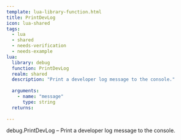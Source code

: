 ```yaml
---
template: lua-library-function.html
title: PrintDevLog
icon: lua-shared
tags:
  - lua
  - shared
  - needs-verification
  - needs-example
lua:
  library: debug
  function: PrintDevLog
  realm: shared
  description: "Print a developer log message to the console."
  
  arguments:
    - name: "message"
      type: string
  returns:
    
---
```


<div class="lua__search__keywords">
debug.PrintDevLog &#x2013; Print a developer log message to the console.
</div>
